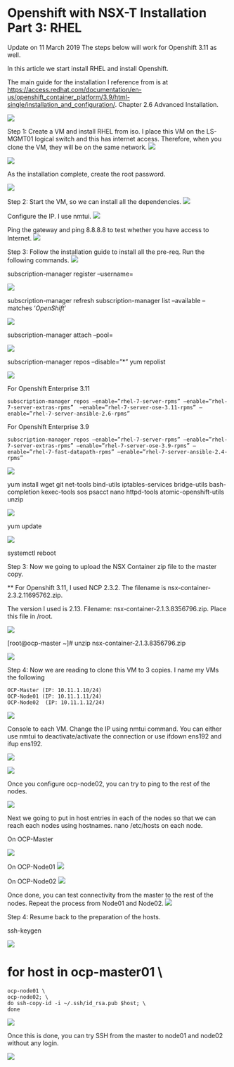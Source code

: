 # Openshift with NSX-T Installation Part 3: RHEL

Update on 11 March 2019
The steps below will work for Openshift 3.11 as well.

In this article we start install RHEL and install Openshift.

The main guide for the installation I reference from is at https://access.redhat.com/documentation/en-us/openshift_container_platform/3.9/html-single/installation_and_configuration/. Chapter 2.6 Advanced Installation.

![](2019-10-28-21-41-24.png)

Step 1: Create a VM and install RHEL from iso. I place this VM on the LS-MGMT01 logical switch and this has internet access. Therefore, when you clone the VM, they will be on the same network.
![](2019-10-28-21-41-34.png)

![](2019-10-28-21-41-49.png)

As the installation complete, create the root password.

![](2019-10-28-21-42-00.png)

Step 2: Start the VM, so we can install all the dependencies.
![](2019-10-28-21-43-08.png)


Configure the IP. I use nmtui.
![](2019-10-28-21-43-16.png)

Ping the gateway and ping 8.8.8.8 to test whether you have access to Internet.
![](2019-10-28-21-43-25.png)


 

Step 3: Follow the installation guide to install all the pre-req. Run the following commands.
![](2019-10-28-21-43-35.png)

subscription-manager register –username=<Redhat Openshift Username>

![](2019-10-28-21-43-47.png)


subscription-manager refresh
subscription-manager list –available –matches ‘*OpenShift*’

![](2019-10-28-21-43-57.png)

subscription-manager attach –pool=<highlighted>

![](2019-10-28-21-44-08.png)

subscription-manager repos –disable=”*”
yum repolist

![](2019-10-28-21-44-17.png)

For Openshift Enterprise 3.11

    subscription-manager repos –enable=”rhel-7-server-rpms” –enable=”rhel-7-server-extras-rpms”  –enable=”rhel-7-server-ose-3.11-rpms” –enable=”rhel-7-server-ansible-2.6-rpms”

For Openshift Enterprise 3.9

    subscription-manager repos –enable=”rhel-7-server-rpms” –enable=”rhel-7-server-extras-rpms” –enable=”rhel-7-server-ose-3.9-rpms” –enable=”rhel-7-fast-datapath-rpms” –enable=”rhel-7-server-ansible-2.4-rpms”

![](2019-10-28-21-44-28.png)

yum install wget git net-tools bind-utils iptables-services bridge-utils bash-completion kexec-tools sos psacct nano httpd-tools  atomic-openshift-utils unzip

![](2019-10-28-21-44-39.png)

yum update

![](2019-10-28-21-44-48.png)

systemctl reboot

Step 3: Now we going to upload the NSX Container zip file to the master copy.

** For Openshift 3.11, I used NCP 2.3.2. The filename is nsx-container-2.3.2.11695762.zip.

The version I used is 2.13. Filename: nsx-container-2.1.3.8356796.zip.
Place this file in /root.

![](2019-10-28-21-45-02.png)

 

[root@ocp-master ~]# unzip nsx-container-2.1.3.8356796.zip

![](2019-10-28-21-45-17.png)

Step 4: Now we are reading to clone this VM to 3 copies.
I name my VMs the following

    OCP-Master (IP: 10.11.1.10/24)
    OCP-Node01 (IP: 10.11.1.11/24)
    OCP-Node02  (IP: 10.11.1.12/24)

![](2019-10-28-21-45-24.png)

 

Console to each VM. Change the IP using nmtui command. You can either use nmtui to deactivate/activate the connection or use ifdown ens192 and ifup ens192.

 
![](2019-10-28-21-45-32.png)

![](2019-10-28-21-45-36.png)

Once you configure ocp-node02, you can try to ping to the rest of the nodes.

![](2019-10-28-21-45-47.png)

Next we going to put in host entries in each of the nodes so that we can reach each nodes using hostnames.
nano /etc/hosts on each node.

On OCP-Master

![](2019-10-28-21-45-54.png)

On OCP-Node01
![](2019-10-28-21-46-02.png)

On OCP-Node02
![](2019-10-28-21-46-08.png)

Once done, you can test connectivity from the master to the rest of the nodes. Repeat the process from Node01 and Node02.
![](2019-10-28-21-46-19.png)

Step 4: Resume back to the preparation of the hosts.

ssh-keygen

![](2019-10-28-21-46-26.png)

# for host in ocp-master01 \
    ocp-node01 \
    ocp-node02; \
    do ssh-copy-id -i ~/.ssh/id_rsa.pub $host; \
    done

![](2019-10-28-21-46-34.png)

Once this is done, you can try SSH from the master to node01 and node02 without any login.

![](2019-10-28-21-46-54.png)

 